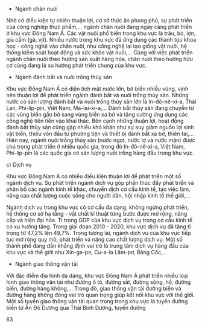 - Ngành chăn nuôi

Nhờ có điều kiện tự nhiên thuận lợi, cơ sở thức ăn phong phú, sự phát triển của công nghiệp thực phẩm,... ngành chăn nuôi đang ngày càng phát triển ở khu vực Đông Nam Á. Các vật nuôi phổ biến trong khu vực là trâu, bò, lợn, gia cầm (gà, vịt). Nhiều nước trong khu vực đã ứng dụng các thành tựu khoa học - công nghệ vào chăn nuôi, như công nghệ lai tạo giống vật nuôi, hệ thống kiểm soát hoạt động và sức khỏe vật nuôi,... Cùng với việc phát triển ngành chăn nuôi theo hướng sản xuất hàng hóa, chăn nuôi theo hướng hữu cơ cũng đang là xu hướng phát triển chung của khu vực.

- Ngành đánh bắt và nuôi trồng thủy sản

Khu vực Đông Nam Á có diện tích mặt nước lớn, bờ biển nhiều vũng, vịnh nên thuận lợi để phát triển ngành đánh bắt và nuôi trồng thủy sản. Những nước có sản lượng đánh bắt và nuôi trồng thủy sản lớn là In-đô-nê-xi-a, Thái Lan, Phi-líp-pin, Việt Nam, Ma-lai-xi-a,... Đánh bắt thủy sản đang chuyển từ các vùng biển gần bờ sang vùng biển xa bờ và tăng cường ứng dụng các công nghệ tiên tiến vào khai thác. Bên cạnh những thuận lợi, hoạt động đánh bắt thủy sản cũng gặp nhiều khó khăn như sự suy giảm nguồn lợi sinh vật biển, thiếu vốn đầu tư phương tiện và thiết bị đánh bắt xa bờ, thiên tai,... Hiện nay, ngành nuôi trồng thủy sản (nước ngọt, nước lợ và nước mặn) được chú trọng phát triển ở nhiều quốc gia, trong đó In-đô-nê-xi-a, Việt Nam, Phi-líp-pin là các quốc gia có sản lượng nuôi trồng hàng đầu trong khu vực.

c) Dịch vụ

Khu vực Đông Nam Á có nhiều điều kiện thuận lợi để phát triển một số ngành dịch vụ. Sự phát triển ngành dịch vụ góp phần thúc đẩy phát triển và phân bố các ngành kinh tế khác, chuyển dịch cơ cấu kinh tế, tạo việc làm, nâng cao chất lượng cuộc sống cho người dân, hội nhập kinh tế thế giới,...

Ngành dịch vụ trong khu vực có cơ cấu đa dạng, không ngừng phát triển, hệ thống cơ sở hạ tầng - vật chất kĩ thuật từng bước được mở rộng, nâng cấp và hiện đại hóa. Tỉ trọng GDP của khu vực dịch vụ trong cơ cấu kinh tế có xu hướng tăng. Trong giai đoạn 2010 - 2020, khu vực dịch vụ đã tăng tỉ trọng từ 47,2% lên 49,7%. Trong tương lai, ngành dịch vụ của khu vực tiếp tục mở rộng quy mô, phát triển và nâng cao chất lượng dịch vụ. Một số thành phố đang dần khẳng định vai trò là trung tâm dịch vụ hàng đầu của khu vực và thế giới như Xin-ga-po, Cu-a-la Lăm-pơ, Băng Cốc,...

- Ngành giao thông vận tải

Với đặc điểm địa hình đa dạng, khu vực Đông Nam Á phát triển nhiều loại hình giao thông vận tải như đường ô tô, đường sắt, đường sông, hồ, đường biển, đường hàng không,... Trong đó, giao thông vận tải đường biển và đường hàng không đóng vai trò quan trọng giúp kết nối khu vực với thế giới. Một số tuyến giao thông vận tải quan trọng trong khu vực là tuyến đường biển từ Ấn Độ Dương qua Thái Bình Dương, tuyến đường

63